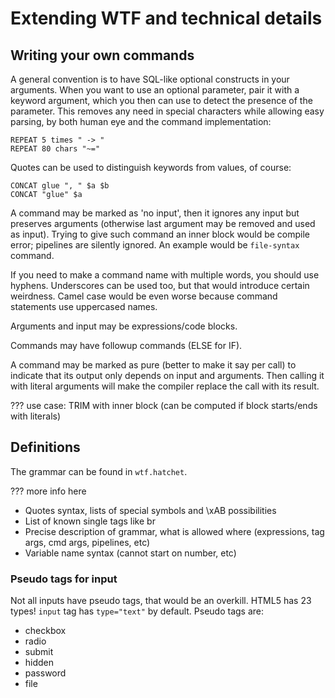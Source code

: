 # Extending WTF and technical details

## Writing your own commands

A general convention is to have SQL-like optional constructs in your arguments.
When you want to use an optional parameter, pair it with a keyword argument,
which you then can use to detect the presence of the parameter.
This removes any need in special characters while allowing easy parsing, by
both human eye and the command implementation:

    REPEAT 5 times " -> "
    REPEAT 80 chars "~="

Quotes can be used to distinguish keywords from values, of course:

    CONCAT glue ", " $a $b
    CONCAT "glue" $a

A command may be marked as 'no input', then it ignores any input but
preserves arguments (otherwise last argument may be removed and used as input).
Trying to give such command an inner block would be compile error;
pipelines are silently ignored. An example would be `file-syntax` command.

If you need to make a command name with multiple words, you should use hyphens.
Underscores can be used too, but that would introduce certain weirdness.
Camel case would be even worse because command statements use uppercased names.

Arguments and input may be expressions/code blocks.

Commands may have followup commands (ELSE for IF).

A command may be marked as pure (better to make it say per call) to indicate
that its output only depends on input and arguments. Then calling it with
literal arguments will make the compiler replace the call with its result.

??? use case: TRIM with inner block (can be computed if block starts/ends with literals)

## Definitions

The grammar can be found in `wtf.hatchet`.

??? more info here

 * Quotes syntax, lists of special symbols and \xAB possibilities
 * List of known single tags like br
 * Precise description of grammar, what is allowed where (expressions, tag args, cmd args, pipelines, etc)
 * Variable name syntax (cannot start on number, etc)

### Pseudo tags for input

Not all inputs have pseudo tags, that would be an overkill. HTML5 has 23 types!
`input` tag has `type="text"` by default. Pseudo tags are:

 * checkbox
 * radio
 * submit
 * hidden
 * password
 * file
